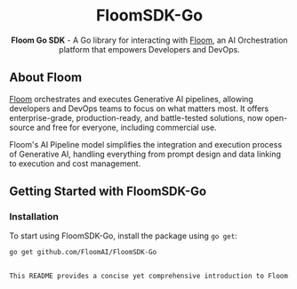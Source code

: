<div align="center">

# FloomSDK-Go

**Floom Go SDK** - A Go library for interacting with [Floom](https://floom.ai), an AI Orchestration platform that empowers Developers and DevOps.

</div>

## About Floom

[Floom](https://floom.ai) orchestrates and executes Generative AI pipelines, allowing developers and DevOps teams to focus on what matters most. It offers enterprise-grade, production-ready, and battle-tested solutions, now open-source and free for everyone, including commercial use.

Floom's AI Pipeline model simplifies the integration and execution process of Generative AI, handling everything from prompt design and data linking to execution and cost management.

## Getting Started with FloomSDK-Go

### Installation

To start using FloomSDK-Go, install the package using `go get`:

```bash
go get github.com/FloomAI/FloomSDK-Go


This README provides a concise yet comprehensive introduction to Floom and its Go SDK. It includes installation instructions, a basic usage example, links to further documentation, contribution guidelines, and licensing information. The structure is designed to be user-friendly and to enhance the visibility of your project.


